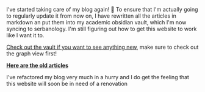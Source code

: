 I've started taking care of my blog again! 🥳
To ensure that I'm actually going to regularly update it from now on, I have rewritten all the articles in markdown an put them into my academic obsidian vault, which I'm now syncing to serbanology. I'm still figuring out how to get this website to work like I want it to.

[Check out the vault if you want to see anything new](http://www.serbanology.com/vault), make sure to check out the graph view first! 

**[Here are the old articles](<http://www.serbanology.com/vault/Old Articles>)**

I've refactored my blog very much in a hurry and I do get the feeling that this website will soon be in need of a renovation 
